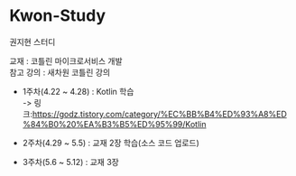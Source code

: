 # Kwon-Study
권지현 스터디

교재 : 코틀린 마이크로서비스 개발  
참고 강의 : 새차원 코틀린 강의


- 1주차(4.22 ~ 4.28) : Kotlin 학습  
-> 링크:https://godz.tistory.com/category/%EC%BB%B4%ED%93%A8%ED%84%B0%20%EA%B3%B5%ED%95%99/Kotlin

- 2주차(4.29 ~ 5.5) : 교재 2장 학습(소스 코드 업로드)

- 3주차(5.6 ~ 5.12) : 교재 3장
